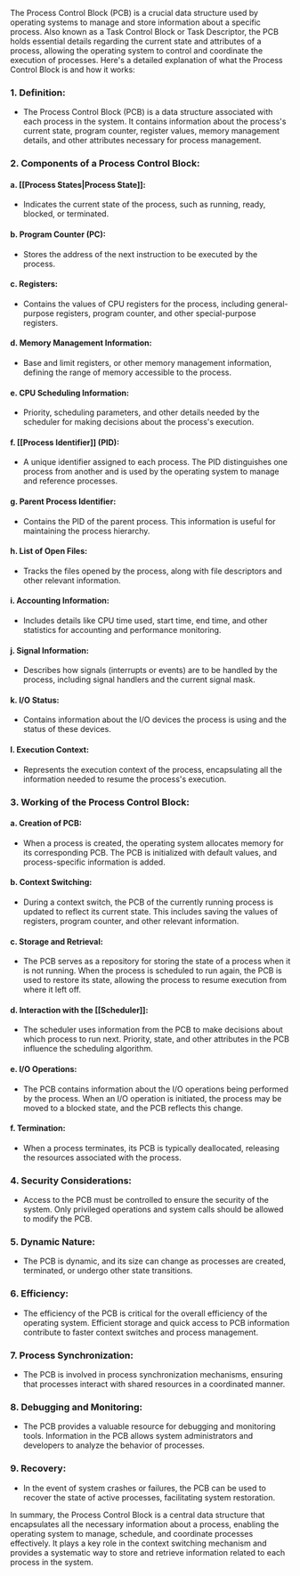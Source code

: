 The Process Control Block (PCB) is a crucial data structure used by operating systems to manage and store information about a specific process. Also known as a Task Control Block or Task Descriptor, the PCB holds essential details regarding the current state and attributes of a process, allowing the operating system to control and coordinate the execution of processes. Here's a detailed explanation of what the Process Control Block is and how it works:

### 1. **Definition:**
   - The Process Control Block (PCB) is a data structure associated with each process in the system. It contains information about the process's current state, program counter, register values, memory management details, and other attributes necessary for process management.

### 2. **Components of a Process Control Block:**

#### a. **[[Process States|Process State]]:**
   - Indicates the current state of the process, such as running, ready, blocked, or terminated.

#### b. **Program Counter (PC):**
   - Stores the address of the next instruction to be executed by the process.

#### c. **Registers:**
   - Contains the values of CPU registers for the process, including general-purpose registers, program counter, and other special-purpose registers.

#### d. **Memory Management Information:**
   - Base and limit registers, or other memory management information, defining the range of memory accessible to the process.

#### e. **CPU Scheduling Information:**
   - Priority, scheduling parameters, and other details needed by the scheduler for making decisions about the process's execution.

#### f. **[[Process Identifier]] (PID):**
   - A unique identifier assigned to each process. The PID distinguishes one process from another and is used by the operating system to manage and reference processes.

#### g. **Parent Process Identifier:**
   - Contains the PID of the parent process. This information is useful for maintaining the process hierarchy.

#### h. **List of Open Files:**
   - Tracks the files opened by the process, along with file descriptors and other relevant information.

#### i. **Accounting Information:**
   - Includes details like CPU time used, start time, end time, and other statistics for accounting and performance monitoring.

#### j. **Signal Information:**
   - Describes how signals (interrupts or events) are to be handled by the process, including signal handlers and the current signal mask.

#### k. **I/O Status:**
   - Contains information about the I/O devices the process is using and the status of these devices.

#### l. **Execution Context:**
   - Represents the execution context of the process, encapsulating all the information needed to resume the process's execution.

### 3. **Working of the Process Control Block:**

#### a. **Creation of PCB:**
   - When a process is created, the operating system allocates memory for its corresponding PCB. The PCB is initialized with default values, and process-specific information is added.

#### b. **Context Switching:**
   - During a context switch, the PCB of the currently running process is updated to reflect its current state. This includes saving the values of registers, program counter, and other relevant information.

#### c. **Storage and Retrieval:**
   - The PCB serves as a repository for storing the state of a process when it is not running. When the process is scheduled to run again, the PCB is used to restore its state, allowing the process to resume execution from where it left off.

#### d. **Interaction with the [[Scheduler]]:**
   - The scheduler uses information from the PCB to make decisions about which process to run next. Priority, state, and other attributes in the PCB influence the scheduling algorithm.

#### e. **I/O Operations:**
   - The PCB contains information about the I/O operations being performed by the process. When an I/O operation is initiated, the process may be moved to a blocked state, and the PCB reflects this change.

#### f. **Termination:**
   - When a process terminates, its PCB is typically deallocated, releasing the resources associated with the process.

### 4. **Security Considerations:**
   - Access to the PCB must be controlled to ensure the security of the system. Only privileged operations and system calls should be allowed to modify the PCB.

### 5. **Dynamic Nature:**
   - The PCB is dynamic, and its size can change as processes are created, terminated, or undergo other state transitions.

### 6. **Efficiency:**
   - The efficiency of the PCB is critical for the overall efficiency of the operating system. Efficient storage and quick access to PCB information contribute to faster context switches and process management.

### 7. **Process Synchronization:**
   - The PCB is involved in process synchronization mechanisms, ensuring that processes interact with shared resources in a coordinated manner.

### 8. **Debugging and Monitoring:**
   - The PCB provides a valuable resource for debugging and monitoring tools. Information in the PCB allows system administrators and developers to analyze the behavior of processes.

### 9. **Recovery:**
   - In the event of system crashes or failures, the PCB can be used to recover the state of active processes, facilitating system restoration.

In summary, the Process Control Block is a central data structure that encapsulates all the necessary information about a process, enabling the operating system to manage, schedule, and coordinate processes effectively. It plays a key role in the context switching mechanism and provides a systematic way to store and retrieve information related to each process in the system.